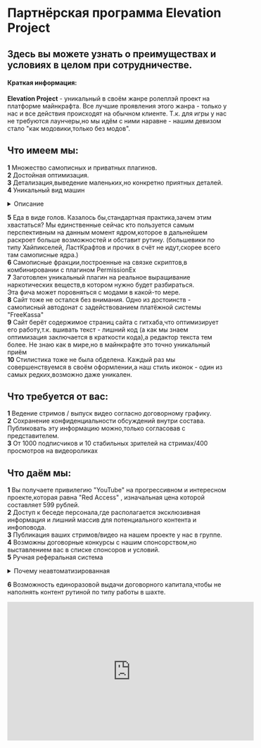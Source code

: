 # Партнёрская программа __Elevation Project__   

## Здесь вы можете узнать о преимуществах и условиях в целом при сотрудничестве.  

#### Краткая информация:  

__Elevation Project__ - уникальный в своём жанре ролеплэй проект на платформе майнкрафта. Все лучшие проявления этого 
жанра - только у нас и все действия происходят на обычном клиенте. Т.к. для игры у нас не требуются лаунчеры,но мы 
идём с ними наравне - нашим девизом стало "как модовики,только без модов".  

## Что имеем мы:  
__1__ Множество самописных и приватных плагинов.  
__2__ Достойная оптимизация.  
__3__ Детализация,выведение маленьких,но конкретно приятных деталей.  
__4__ Уникальный вид машин  

 <details>
  <summary>Описание</summary>
С круглыми колёсами,не выстроенными из блоков,что и на модовиках не так часто видишь.
Также , даже в том что мы отличились - мы отличились. Наши машинки - набор топориков с прописанными разными значениями,
которые в сумме рисуют хорошую машинку. Даже хайпиксель во времена,когда у них были машины - использовали приём со
стендами,в то время,когда наш - более оптимизированный)
</details>

__5__ Еда в виде голов. Казалось бы,стандартная практика,зачем этим хвастаться? Мы единственные сейчас кто 
пользуется самым перспективным на данным момент ядром,которое в дальнейшем раскроет больше возможностей и обставит рутину. 
(большевики по типу Хайпикселей, ЛастКрафтов и прочих в счёт не идут,скорее всего там самописные ядра.)  
__6__ Самописные фракции,построенные на связке скриптов,в комбинировании с плагином PermissionEx  
__7__ Заготовлен уникальный плагин на реальное выращивание наркотических веществ,в котором нужно будет разбираться.  
Эта фича может поровняться с модами в какой-то мере.  
__8__ Сайт тоже не остался без внимания. Одно из достоинств - самописный автодонат с задействованием платёжной 
системы "FreeKassa"  
__9__ Cайт берёт содержимое страниц сайта с гитхаба,что оптимизирует его работу,т.к. вшивать текст - лишний код (а как мы знаем 
оптимизация заключается в краткости кода),а редактор текста тем более. Не знаю как в мире,но в майнкрафте это точно уникальный приём  
__10__ Стилистика тоже не была обделена. Каждый раз мы совершенствуемся в своём оформлении,а наш стиль иконок - 
 один из самых редких,возможно даже уникален.  

## Что требуется от вас:
__1__ Ведение стримов / выпуск видео согласно договорному графику.  
__2__ Сохранение конфиденциальности обсуждений внутри состава. Публиковать эту информацию можно,только согласовав с представителем.  
__3__ От 1000 подписчиков и 10 стабильных зрителей на стримах/400 просмотров на видеороликах
## Что даём мы: 
__1__ Вы получаете привилегию "YouTube" на прогрессивном и интересном проекте,которая равна "Red Access" , изначальная цена 
которой составляет 599 рублей.  
__2__ Доступ к беседе персонала,где располагается эксклюзивная информация и лишний массив для потенциального контента и инфоповода.  
__3__ Публикация ваших стримов/видео на нашем проекте у нас в группе.  
__4__ Возможны договорные конкурсы с нашим спонсорством,но выставлением вас в списке спонсоров и условий.  
__5__ Ручная реферальная система  
 
<details>
 <summary>Почему неавтоматизированная</summary>
 Автоматизированная реферальная система - мёртвое дело,т.к. её легко "обузить". Достойных способов исправления в майнкрафте ещё не найдено.
</details>

__6__ Возможность единоразовой выдачи договорного капитала,чтобы не наполнять контент рутиной по типу работы в шахте.  

<iframe width="560" height="315" src="https://www.youtube.com/embed/aufs8w0Fz-8" frameborder="0" allow="accelerometer; autoplay; encrypted-media; gyroscope; picture-in-picture" allowfullscreen></iframe>
